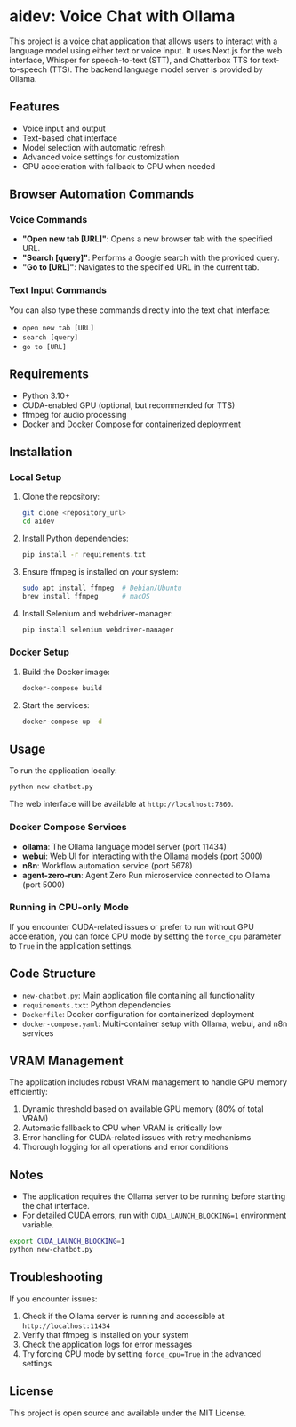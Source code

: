 # aidev: Voice Chat with Ollama

This project is a voice chat application that allows users to interact with a language model using either text or voice input. It uses Next.js for the web interface, Whisper for speech-to-text (STT), and Chatterbox TTS for text-to-speech (TTS). The backend language model server is provided by Ollama.

## Features

- Voice input and output
- Text-based chat interface
- Model selection with automatic refresh
- Advanced voice settings for customization
- GPU acceleration with fallback to CPU when needed

## Browser Automation Commands

### Voice Commands

- **"Open new tab [URL]"**: Opens a new browser tab with the specified URL.
- **"Search [query]"**: Performs a Google search with the provided query.
- **"Go to [URL]"**: Navigates to the specified URL in the current tab.

### Text Input Commands

You can also type these commands directly into the text chat interface:
- `open new tab [URL]`
- `search [query]`
- `go to [URL]`

## Requirements

- Python 3.10+
- CUDA-enabled GPU (optional, but recommended for TTS)
- ffmpeg for audio processing
- Docker and Docker Compose for containerized deployment

## Installation

### Local Setup

1. Clone the repository:
   ```bash
   git clone <repository_url>
   cd aidev
   ```

2. Install Python dependencies:
   ```bash
   pip install -r requirements.txt
   ```

3. Ensure ffmpeg is installed on your system:
   ```bash
   sudo apt install ffmpeg  # Debian/Ubuntu
   brew install ffmpeg      # macOS
   ```

4. Install Selenium and webdriver-manager:
   ```bash
   pip install selenium webdriver-manager
   ```

### Docker Setup

1. Build the Docker image:
   ```bash
   docker-compose build
   ```

2. Start the services:
   ```bash
   docker-compose up -d
   ```

## Usage

To run the application locally:

```bash
python new-chatbot.py
```

The web interface will be available at `http://localhost:7860`.

### Docker Compose Services

- **ollama**: The Ollama language model server (port 11434)
- **webui**: Web UI for interacting with the Ollama models (port 3000)
- **n8n**: Workflow automation service (port 5678)
- **agent-zero-run**: Agent Zero Run microservice connected to Ollama (port 5000)

### Running in CPU-only Mode

If you encounter CUDA-related issues or prefer to run without GPU acceleration, you can force CPU mode by setting the `force_cpu` parameter to `True` in the application settings.

## Code Structure

- `new-chatbot.py`: Main application file containing all functionality
- `requirements.txt`: Python dependencies
- `Dockerfile`: Docker configuration for containerized deployment
- `docker-compose.yaml`: Multi-container setup with Ollama, webui, and n8n services

## VRAM Management

The application includes robust VRAM management to handle GPU memory efficiently:

1. Dynamic threshold based on available GPU memory (80% of total VRAM)
2. Automatic fallback to CPU when VRAM is critically low
3. Error handling for CUDA-related issues with retry mechanisms
4. Thorough logging for all operations and error conditions

## Notes

- The application requires the Ollama server to be running before starting the chat interface.
- For detailed CUDA errors, run with `CUDA_LAUNCH_BLOCKING=1` environment variable.

```bash
export CUDA_LAUNCH_BLOCKING=1
python new-chatbot.py
```

## Troubleshooting

If you encounter issues:

1. Check if the Ollama server is running and accessible at `http://localhost:11434`
2. Verify that ffmpeg is installed on your system
3. Check the application logs for error messages
4. Try forcing CPU mode by setting `force_cpu=True` in the advanced settings

## License

This project is open source and available under the MIT License.
